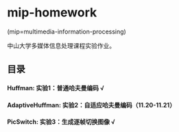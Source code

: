 # mip-homework

(mip=multimedia-information-processing)

中山大学多媒体信息处理课程实验作业。

## 目录
#### Huffman: 实验1：普通哈夫曼编码 √
#### AdaptiveHuffman: 实验2：自适应哈夫曼编码（11.20-11.21）
#### PicSwitch: 实验3：生成逐帧切换图像 √

